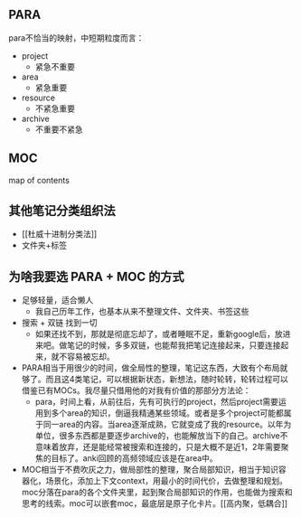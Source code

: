 ## PARA

para不恰当的映射，中短期粒度而言：

- project
	- 紧急不重要
- area
	- 紧急重要
- resource
	- 不紧急重要
- archive
	- 不重要不紧急

## MOC

map of contents

## 其他笔记分类组织法

- [[杜威十进制分类法]]
- 文件夹+标签

## 为啥我要选 PARA + MOC 的方式

- 足够轻量，适合懒人
	- 我自己历年工作，也基本从来不整理文件、文件夹、书签这些
- 搜索 + 双链 找到一切
	- 如果还找不到，那就是彻底忘却了，或者睡眠不足，重新google后，放进来吧。做笔记的时候，多多双链，也能帮我把笔记连接起来，只要连接起来，就不容易被忘却。
- PARA相当于用很少的时间，做全局性的整理，笔记这东西，大致有个布局就够了。而且这4类笔记，可以根据新状态，新想法，随时轮转，轮转过程可以借鉴已有MOCs。我尽量只借用他的对我有价值的那部分方法论：
	- para，时间上看，从前往后，先有可执行的project，然后project需要运用到多个area的知识，倒逼我精通某些领域。或者是多个project可能都属于同一area的内容。当area逐渐成熟，它就变成了我的resource。以年为单位，很多东西都是要逐步archive的，也能解放当下的自己。archive不意味着放弃，还是能经常被搜索和连接的，只是大概不是近1，2年需要聚焦的目标了。anki回顾的高频领域应该是在area中。
- MOC相当于不费吹灰之力，做局部性的整理，聚合局部知识，相当于知识容器化，场景化，添加上下文context，用最小的时间代价，去做整理和规划。moc分落在para的各个文件夹里，起到聚合局部知识的作用，也能做为搜索和思考的线索。moc可以嵌套moc，最底层是原子化卡片。[[高内聚，低耦合]]
